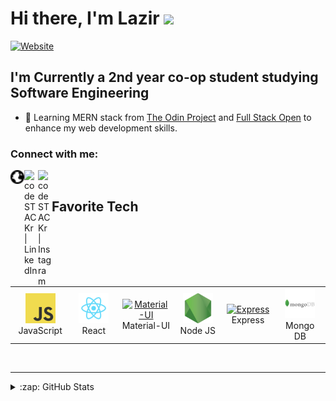 <h1>Hi there, I'm Lazir <img src="https://media.giphy.com/media/hvRJCLFzcasrR4ia7z/giphy.gif" width="25px"> </h2>

[![Website](https://img.shields.io/website?label=DEV-PORTFOLIO&style=for-the-badge&url=https%3A%2F%2Fcodestackr.com)](https://lazirpascual.netlify.app/)

## I'm Currently a 2nd year co-op student studying Software Engineering

- 🌱 Learning MERN stack from [The Odin Project](https://www.theodinproject.com/) and [Full Stack Open](https://fullstackopen.com/en/) to enhance my web development skills.

### Connect with me:

[<img align="left" alt="codeSTACKr.com" width="22px" src="https://raw.githubusercontent.com/iconic/open-iconic/master/svg/globe.svg" />][website]
[<img align="left" alt="codeSTACKr | LinkedIn" width="22px" src="https://cdn.jsdelivr.net/npm/simple-icons@v3/icons/linkedin.svg" />][linkedin]
[<img align="left" alt="codeSTACKr | Instagram" width="22px" src="https://cdn.jsdelivr.net/npm/simple-icons@v3/icons/instagram.svg" />][instagram]

<br />

## Favorite Tech

<table>
  <tr>
     <td align="center" width="96">
      <a href="">
        <img src="https://raw.githubusercontent.com/github/explore/80688e429a7d4ef2fca1e82350fe8e3517d3494d/topics/javascript/javascript.png" width="48" height="48" alt="JavaScript" />
      </a>
      <br>JavaScript
    </td>
    <td align="center" width="96">
      <a href="" >
        <img src="https://raw.githubusercontent.com/github/explore/80688e429a7d4ef2fca1e82350fe8e3517d3494d/topics/react/react.png" width="48" height="48" alt="React" />
      </a>
      <br>React
    </td>
     <td align="center" width="96">
      <a href="">
        <img src="https://cdn.jsdelivr.net/npm/simple-icons@v4/icons/material-ui.svg" width="48" height="48" alt="Material-UI" />
      </a>
      <br>Material-UI
    </td>
       <td align="center" width="96">
      <a href="">
        <img src="https://raw.githubusercontent.com/github/explore/80688e429a7d4ef2fca1e82350fe8e3517d3494d/topics/nodejs/nodejs.png" width="48" height="48" alt="Node JS" />
      </a>
      <br>Node JS
    </td>
    <td align="center" width="96">
      <a href="">
        <img src="https://cdn.jsdelivr.net/npm/simple-icons@v4/icons/express.svg" width="48" height="48" alt="Express" />
      </a>
      <br>Express
    </td>
      <td align="center" width="96">
      <a href="">
        <img src="https://raw.githubusercontent.com/github/explore/80688e429a7d4ef2fca1e82350fe8e3517d3494d/topics/mongodb/mongodb.png" width="48" height="48" alt="Mongo DB" />
      </a>
      <br>Mongo DB
    </td>
  </tr>
  </table>

<br />

---

<details>
  <summary>:zap: GitHub Stats</summary>
  
  [![Lazirs's GitHub stats](https://github-readme-stats.vercel.app/api?username=lazirpascual)](https://github.com/lazirpascual/github-readme-stats)

</details>

[website]: https://lazirpascual.netlify.app/
[instagram]: https://www.instagram.com/lazir.p/
[linkedin]: https://www.linkedin.com/in/lazir-pascual-00482a217/
